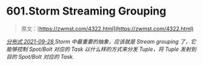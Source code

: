 <!--yml
category: 未分类
date: 0001-01-01 00:00:00
--->

# 601.Storm Streaming Grouping

> 原文：[https://zwmst.com/4322.html](https://zwmst.com/4322.html)

   [ *分布式* ](https://zwmst.com/%e5%88%86%e5%b8%83%e5%bc%8f)*[ <time datetime="2021-09-28T22:59:27+08:00"> 2021-09-28 </time> ](https://zwmst.com/4322.html)  Storm 中最重要的抽象，应该就是 Stream grouping 了，它能够控制 Spot/Bolt 对应的 Task 以什么样的方式来分发 Tuple，将 Tuple 发射到目的 Spot/Bolt 对应的 Task.*